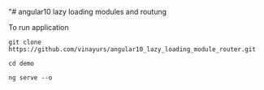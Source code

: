 "# angular10 lazy loading modules and routung 

To run application 

    git clone https://github.com/vinayurs/angular10_lazy_loading_module_router.git

    cd demo

    ng serve --o
